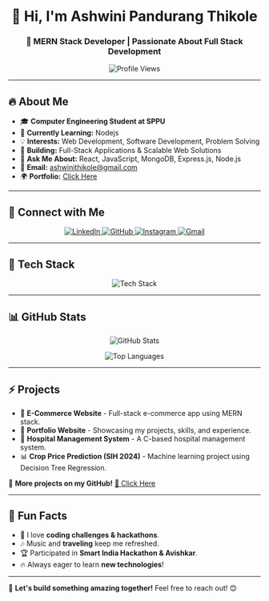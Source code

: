 <h1 align="center">👋 Hi, I'm Ashwini Pandurang Thikole</h1>
<h3 align="center">🚀 MERN Stack Developer | Passionate About Full Stack Development</h3>

<p align="center">
  <img src="https://komarev.com/ghpvc/?username=ashuthikole2004&label=Profile%20Views&color=0e75b6&style=flat" alt="Profile Views" />
</p>

---

## 🔥 About Me  
- 🎓 **Computer Engineering Student at SPPU**  
- 🌱 **Currently Learning:** Nodejs
- 💡 **Interests:** Web Development, Software Development, Problem Solving  
- 🚀 **Building:** Full-Stack Applications & Scalable Web Solutions  
- 💬 **Ask Me About:** React, JavaScript, MongoDB, Express.js, Node.js  
- 📧 **Email:** [ashwinithikole@gmail.com](mailto:ashwinithikole@gmail.com)  
- 🌍 **Portfolio:** [Click Here](https://portfolio-kohl-mu-66.vercel.app/)

---
## 🔗 Connect with Me  
<p align="center">
  <a href="https://linkedin.com/in/ashwini-thikole" target="_blank" rel="nofollow">
    <img src="https://img.shields.io/badge/-LinkedIn-0077B5?style=for-the-badge&logo=linkedin&logoColor=white" alt="LinkedIn" />
  </a>
  <a href="https://github.com/ashu-2004" target="_blank" rel="nofollow">
    <img src="https://img.shields.io/badge/-GitHub-181717?style=for-the-badge&logo=github&logoColor=white" alt="GitHub" />
  </a>
  <a href="https://instagram.com/__ashu_2004__" target="_blank" rel="nofollow">
    <img src="https://img.shields.io/badge/-Instagram-E4405F?style=for-the-badge&logo=instagram&logoColor=white" alt="Instagram" />
  </a>
  <a href="mailto:ashwinithikole@gmail.com" rel="nofollow">
    <img src="https://img.shields.io/badge/-Gmail-D14836?style=for-the-badge&logo=gmail&logoColor=white" alt="Gmail" />
  </a>
</p>

---

## 🚀 Tech Stack  
<p align="center">
  <img src="https://skillicons.dev/icons?i=html,css,bootstrap,js,react,nextjs,nodejs,express,mongodb,mysql,java,python,c,cpp,git,github,vscode,figma" alt="Tech Stack" />
</p>

---

## 📊 GitHub Stats  
<p align="center">
  <img src="https://github-readme-stats.vercel.app/api?username=ashuthikole2004&show_icons=true&theme=tokyonight" alt="GitHub Stats" />
</p>
<p align="center">
  <img src="https://github-readme-stats.vercel.app/api/top-langs/?username=ashuthikole2004&layout=compact&theme=tokyonight" alt="Top Languages" />
</p>

---

## ⚡ Projects  
- 🚀 **E-Commerce Website** - Full-stack e-commerce app using MERN stack.  
- 🌱 **Portfolio Website** - Showcasing my projects, skills, and experience.  
- 🏥 **Hospital Management System** - A C-based hospital management system.  
- 📊 **Crop Price Prediction (SIH 2024)** - Machine learning project using Decision Tree Regression.  

📌 **More projects on my GitHub!** [🔗 Click Here](https://github.com/ashuthikole2004)

---

## 🎯 Fun Facts  
- 🌟 I love **coding challenges & hackathons**.  
- 🎶 Music and **traveling** keep me refreshed.  
- 🏆 Participated in **Smart India Hackathon & Avishkar**.  
- 🔥 Always eager to learn **new technologies**!  

---

🚀 **Let's build something amazing together!** Feel free to reach out! 😊

